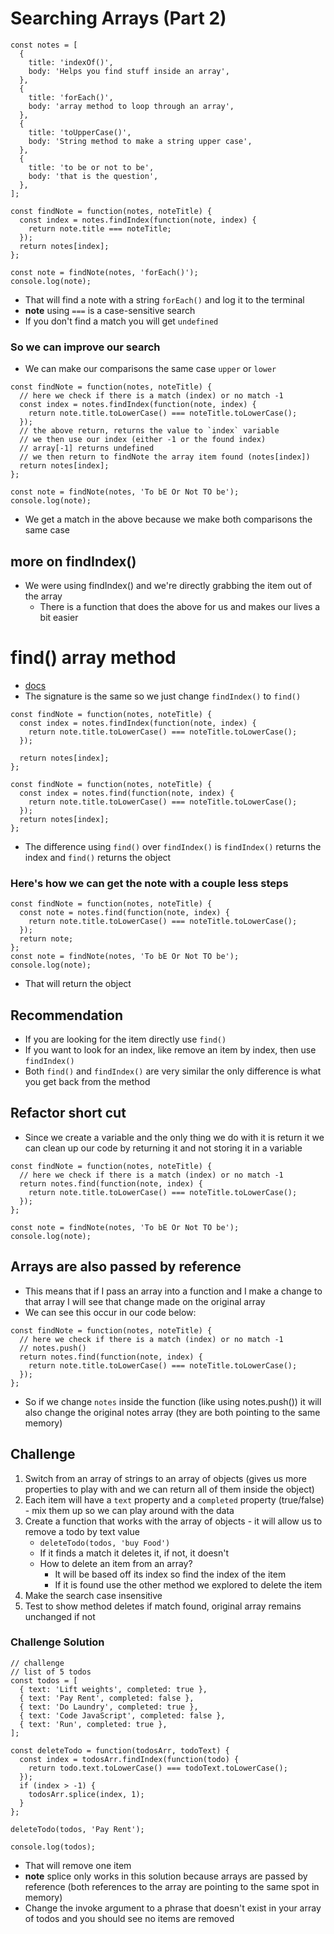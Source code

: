 # Searching Arrays (Part 2)
```
const notes = [
  {
    title: 'indexOf()',
    body: 'Helps you find stuff inside an array',
  },
  {
    title: 'forEach()',
    body: 'array method to loop through an array',
  },
  {
    title: 'toUpperCase()',
    body: 'String method to make a string upper case',
  },
  {
    title: 'to be or not to be',
    body: 'that is the question',
  },
];

const findNote = function(notes, noteTitle) {
  const index = notes.findIndex(function(note, index) {
    return note.title === noteTitle;
  });
  return notes[index];
};

const note = findNote(notes, 'forEach()');
console.log(note);
```

* That will find a note with a string `forEach()` and log it to the terminal
* **note** using `===` is a case-sensitive search
* If you don't find a match you will get `undefined`

### So we can improve our search
* We can make our comparisons the same case `upper` or `lower`

```
const findNote = function(notes, noteTitle) {
  // here we check if there is a match (index) or no match -1
  const index = notes.findIndex(function(note, index) {
    return note.title.toLowerCase() === noteTitle.toLowerCase();
  });
  // the above return, returns the value to `index` variable
  // we then use our index (either -1 or the found index)
  // array[-1] returns undefined
  // we then return to findNote the array item found (notes[index])
  return notes[index];
};

const note = findNote(notes, 'To bE Or Not TO be');
console.log(note);
```

* We get a match in the above because we make both comparisons the same case

## more on findIndex()
* We were using findIndex() and we're directly grabbing the item out of the array
    - There is a function that does the above for us and makes our lives a bit easier

# find() array method
* [docs](https://developer.mozilla.org/en-US/docs/Web/JavaScript/Reference/Global_Objects/Array/find)
* The signature is the same so we just change `findIndex()` to `find()`

```
const findNote = function(notes, noteTitle) {
  const index = notes.findIndex(function(note, index) {
    return note.title.toLowerCase() === noteTitle.toLowerCase();
  });
  
  return notes[index];
};
```

```
const findNote = function(notes, noteTitle) {
  const index = notes.find(function(note, index) {
    return note.title.toLowerCase() === noteTitle.toLowerCase();
  });
  return notes[index];
};
```

* The difference using `find()` over `findIndex()` is `findIndex()` returns the index and `find()` returns the object

### Here's how we can get the note with a couple less steps
```
const findNote = function(notes, noteTitle) {
  const note = notes.find(function(note, index) {
    return note.title.toLowerCase() === noteTitle.toLowerCase();
  });
  return note;
};
const note = findNote(notes, 'To bE Or Not TO be');
console.log(note);
```

* That will return the object

## Recommendation
* If you are looking for the item directly use `find()`
* If you want to look for an index, like remove an item by index, then use `findIndex()`
* Both `find()` and `findIndex()` are very similar the only difference is what you get back from the method

## Refactor short cut
* Since we create a variable and the only thing we do with it is return it we can clean up our code by returning it and not storing it in a variable

```
const findNote = function(notes, noteTitle) {
  // here we check if there is a match (index) or no match -1
  return notes.find(function(note, index) {
    return note.title.toLowerCase() === noteTitle.toLowerCase();
  });
};

const note = findNote(notes, 'To bE Or Not TO be');
console.log(note);
```

## Arrays are also passed by reference
* This means that if I pass an array into a function and I make a change to that array I will see that change made on the original array
* We can see this occur in our code below:

```
const findNote = function(notes, noteTitle) {
  // here we check if there is a match (index) or no match -1
  // notes.push()
  return notes.find(function(note, index) {
    return note.title.toLowerCase() === noteTitle.toLowerCase();
  });
};
```

* So if we change `notes` inside the function (like using notes.push()) it will also change the original notes array (they are both pointing to the same memory)

## Challenge
1. Switch from an array of strings to an array of objects (gives us more properties to play with and we can return all of them inside the object)
2. Each item will have a `text` property and a `completed` property (true/false) - mix them up so we can play around with the data
3. Create a function that works with the array of objects - it will allow us to remove a todo by text value
   *  `deleteTodo(todos, 'buy Food')`
   *  If it finds a match it deletes it, if not, it doesn't
   *  How to delete an item from an array?
       -  It will be based off its index so find the index of the item
       -  If it is found use the other method we explored to delete the item
4. Make the search case insensitive
5. Test to show method deletes if match found, original array remains unchanged if not

### Challenge Solution
```
// challenge
// list of 5 todos
const todos = [
  { text: 'Lift weights', completed: true },
  { text: 'Pay Rent', completed: false },
  { text: 'Do Laundry', completed: true },
  { text: 'Code JavaScript', completed: false },
  { text: 'Run', completed: true },
];

const deleteTodo = function(todosArr, todoText) {
  const index = todosArr.findIndex(function(todo) {
    return todo.text.toLowerCase() === todoText.toLowerCase();
  });
  if (index > -1) {
    todosArr.splice(index, 1);
  }
};

deleteTodo(todos, 'Pay Rent');

console.log(todos);
```

* That will remove one item
* **note** splice only works in this solution because arrays are passed by reference (both references to the array are pointing to the same spot in memory)
* Change the invoke argument to a phrase that doesn't exist in your array of todos and you should see no items are removed
